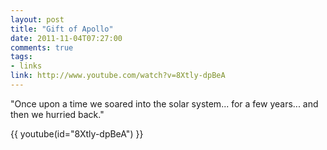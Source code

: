 ```yaml
---
layout: post
title: "Gift of Apollo"
date: 2011-11-04T07:27:00
comments: true
tags:
- links
link: http://www.youtube.com/watch?v=8Xtly-dpBeA
---
```

"Once upon a time we soared into the solar system... for a few years... and then we hurried back."

{{ youtube(id="8Xtly-dpBeA") }} 
